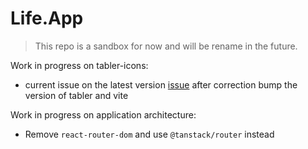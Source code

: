 # Life.App

> This repo is a sandbox for now and will be rename in the future.

Work in progress on tabler-icons:

- current issue on the latest version [issue](https://github.com/tabler/tabler-icons/issues/1233)
  after correction bump the version of tabler and vite

Work in progress on application architecture:

- Remove `react-router-dom` and use `@tanstack/router` instead
